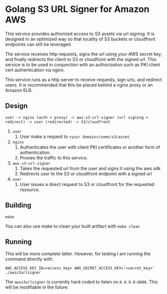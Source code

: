 # Golang S3 URL Signer for Amazon AWS
This service provides authorized access to S3 assets via url signing. It is designed in an optimized way so that locality of S3 buckets or cloudfront endpoints can still be leveraged.

The service receives http requests, signs the url using your AWS secret key, and finally redirects the client to S3 or cloudfront with the signed url. This service is to be used in conjunction with an authorization such as PKI client cert authentication via nginx.

This service runs as a http server to receive requests, sign urls, and redirect users. It is recommended that this be placed behind a nginx proxy or an Amazon ELB.

## Design

```
user -> nginx (auth + proxy) -> aws-s3-url-signer (url signing + redirect) -> user (redirected) -> S3/cloudfront
```

1. `user`
    1. User make a request to `<your domain>/some/s3/asset`.
2. `nginx`
    1. Authenticates the user with client PKI certificates or another form of authentication.
    2. Proxies the traffic to this service.
3. `aws-s3-url-signer`
    1. Takes the requested url from the user and signs it using the aws sdk
    2. Redirects user to the S3 or cloudfront endpoint with a signed url
4. `user`
    1. User issues a direct request to S3 or cloudfront for the requested resource.

## Building
```
make
```

You can also use make to clean your built artifact with `make clean`

## Running
This will be more complete latter. However, for testing I am running the command directly with:
```
AWS_ACCESS_KEY_ID=<access_key> AWS_SECRET_ACCESS_KEY='<secret_key>' ./awss3urlsigner
```
The `awss3urlsigner` is currently hard coded to listen on `0.0.0.0:8080`. This will be modifiable in the future.
